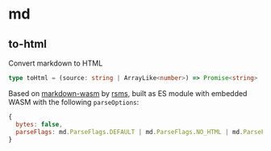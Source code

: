 # md

## to-html

Convert markdown to HTML

```ts
type toHtml = (source: string | ArrayLike<number>) => Promise<string>
```

Based on [markdown-wasm](https://github.com/rsms/markdown-wasm) by
[rsms](https://rsms.me/), built as ES module with embedded WASM with the
following `parseOptions`:

```js
{
  bytes: false,
  parseFlags: md.ParseFlags.DEFAULT | md.ParseFlags.NO_HTML | md.ParseFlags.UNDERLINE,
}
```

